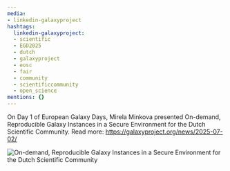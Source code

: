 ```yaml
---
media:
- linkedin-galaxyproject
hashtags:
  linkedin-galaxyproject:
  - scientific
  - EGD2025
  - dutch
  - galaxyproject
  - eosc
  - fair
  - community
  - scientificcommunity
  - open_science
mentions: {}
---
```


On Day 1 of European Galaxy Days, Mirela Minkova presented On-demand, Reproducible Galaxy Instances in a Secure Environment for the Dutch Scientific Community.
Read more: https://galaxyproject.org/news/2025-07-02/

![On-demand, Reproducible Galaxy Instances in a Secure Environment for the Dutch Scientific Community](https://github.com/user-attachments/assets/85f74733-3c2e-4bcb-af35-e807b9d917b3)
